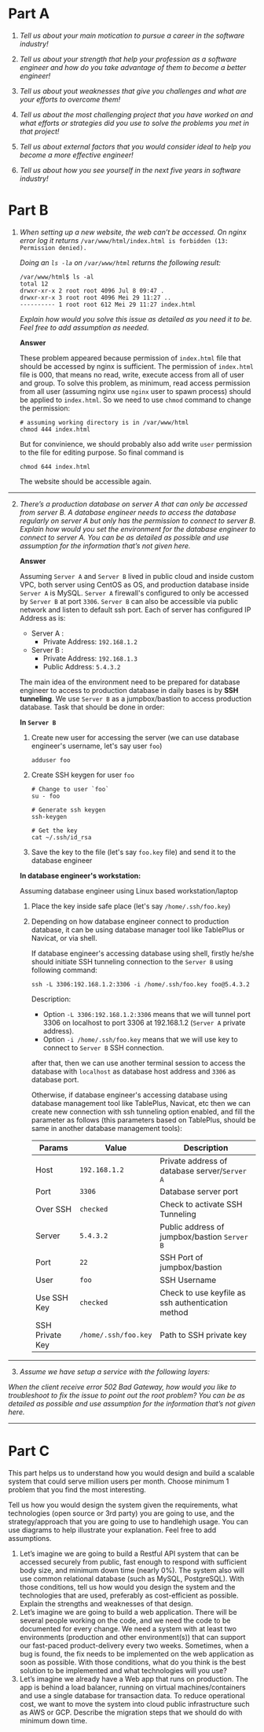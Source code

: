 # Part A

1. _Tell us about your main motication to pursue a career in the software industry!_

2) _Tell us about your strength that help your profession as a software engineer and how do you take advantage of them to become a better engineer!_

3. _Tell us about yout weaknesses that give you challenges and what are your efforts to overcome them!_

4) _Tell us about the most challenging project that you have worked on and what efforts or strategies did you use to solve the problems you met in that project!_

5. _Tell us about external factors that you would consider ideal to help you become a more effective engineer!_

6) _Tell us about how you see yourself in the next five years in software industry!_

# Part B

1. _When setting up a new website, the web can’t be accessed. On nginx error log it returns_
   `/var/www/html/index.html is forbidden (13: Permission denied).`

   _Doing an `ls -la` on `/var/www/html` returns the following result:_

   ```
   /var/www/html$ ls -al
   total 12
   drwxr-xr-x 2 root root 4096 Jul 8 09:47 .
   drwxr-xr-x 3 root root 4096 Mei 29 11:27 ..
   ---------- 1 root root 612 Mei 29 11:27 index.html
   ```

   _Explain how would you solve this issue as detailed as you need it to be. Feel free to add assumption as needed._

   **Answer**

   These problem appeared because permission of `index.html` file that should be accessed by nginx is sufficient. The permission of `index.html` file is 000, that means no read, write, execute access from all of user and group. To solve this problem, as minimum, read access permission from all user (assuming nginx use `nginx` user to spawn process) should be applied to `index.html`. So we need to use `chmod` command to change the permission:

   ```
   # assuming working directory is in /var/www/html
   chmod 444 index.html
   ```

   But for convinience, we should probably also add write `user` permission to the file for editing purpose. So final command is

   ```
   chmod 644 index.html
   ```

   The website should be accessible again.

---

2. _There’s a production database on server A that can only be accessed from server B. A database engineer needs to access the database regularly on server A but only has the permission to connect to server B. Explain how would you set the environment for the database engineer to connect to server A. You can be as detailed as possible and use assumption for the information that’s not given here._

   **Answer**

   Assuming `Server A` and `Server B` lived in public cloud and inside custom VPC, both server using CentOS as OS, and production database inside `Server A` is MySQL. `Server A` firewall's configured to only be accessed by `Server B` at port `3306`. `Server B` can also be accessible via public network and listen to default ssh port.
   Each of server has configured IP Address as is:

   - Server A :
     - Private Address: `192.168.1.2`
   - Server B :
     - Private Address: `192.168.1.3`
     - Public Address: `5.4.3.2`

   The main idea of the environment need to be prepared for database engineer to access to production database in daily bases is by **SSH tunneling**. We use `Server B` as a jumpbox/bastion to access production database. Task that should be done in order:

   **In `Server B`**

   1. Create new user for accessing the server (we can use database engineer's username, let's say user `foo`)
      ```
      adduser foo
      ```
   2. Create SSH keygen for user `foo`

      ```
      # Change to user `foo`
      su - foo

      # Generate ssh keygen
      ssh-keygen

      # Get the key
      cat ~/.ssh/id_rsa
      ```

   3. Save the key to the file (let's say `foo.key` file) and send it to the database engineer

   **In database engineer's workstation:**

   Assuming database engineer using Linux based workstation/laptop

   1. Place the key inside safe place (let's say `/home/.ssh/foo.key`)

   2. Depending on how database engineer connect to production database, it can be using database manager tool like TablePlus or Navicat, or via shell.

      If database engineer's accessing database using shell, firstly he/she should initiate SSH tunneling connection to the `Server B` using following command:

      ```
      ssh -L 3306:192.168.1.2:3306 -i /home/.ssh/foo.key foo@5.4.3.2
      ```

      Description:

      - Option `-L 3306:192.168.1.2:3306` means that we will tunnel port 3306 on localhost to port 3306 at 192.168.1.2 (`Server A` private address).
      - Option `-i /home/.ssh/foo.key` means that we will use key to connect to `Server B` SSH connection.

      after that, then we can use another terminal session to access the database with `localhost` as database host address and `3306` as database port.

      Otherwise, if database engineer's accessing database using database management tool like TablePlus, Navicat, etc then we can create new connection with ssh tunneling option enabled, and fill the parameter as follows (this parameters based on TablePlus, should be same in another database management tools):

      | Params          | Value                | Description                                       |
      | --------------- | -------------------- | ------------------------------------------------- |
      | Host            | `192.168.1.2`        | Private address of database server/`Server A`     |
      | Port            | `3306`               | Database server port                              |
      | Over SSH        | `checked`            | Check to activate SSH Tunneling                   |
      | Server          | `5.4.3.2`            | Public address of jumpbox/bastion `Server B`      |
      | Port            | `22`                 | SSH Port of jumpbox/bastion                       |
      | User            | `foo`                | SSH Username                                      |
      | Use SSH Key     | `checked`            | Check to use keyfile as ssh authentication method |
      | SSH Private Key | `/home/.ssh/foo.key` | Path to SSH private key                           |

---

3. _Assume we have setup a service with the following layers:_

_When the client receive error 502 Bad Gateway, how would you like to troubleshoot to fix the issue to point out the root problem? You can be as detailed as possible and use assumption for the information that’s not given here._

---

# Part C

This part helps us to understand how you would design and build a scalable system that could serve million users per month. Choose minimum 1 problem that you find the most interesting.

Tell us how you would design the system given the requirements, what technologies (open source or 3rd party) you are going to use, and the strategy/approach that you are going to use to handlehigh usage. You can use diagrams to help illustrate your explanation. Feel free to add assumptions.

1. Let’s imagine we are going to build a Restful API system that can be accessed securely from public, fast enough to respond with sufficient body size, and minimum down time (nearly 0%). The system also will use common relational database (such as MySQL, PostgreSQL). With those conditions, tell us how would you design the system and the technologies that are used, preferably as cost-efficient as possible. Explain the strengths and weaknesses of that design.
2. Let’s imagine we are going to build a web application. There will be several people working on the code, and we need the code to be documented for every change. We need a system with at least two environments (production and other environment(s)) that can support our fast-paced product-delivery every two weeks. Sometimes, when a bug is found, the fix needs to be implemented on the web application as soon as possible. With those conditions, what do you think is the best solution to be implemented and what technologies will you use?
3. Let’s imagine we already have a Web app that runs on production. The app is behind a load balancer, running on virtual machines/containers and use a single database for transaction data. To reduce operational cost, we want to move the system into cloud public infrastructure such as AWS or GCP. Describe the migration steps that we should do with minimum down time.
